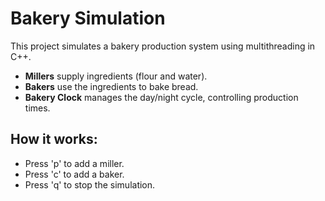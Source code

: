 # Bakery Simulation
This project simulates a bakery production system using multithreading in C++.
- **Millers** supply ingredients (flour and water).
- **Bakers** use the ingredients to bake bread.
- **Bakery Clock** manages the day/night cycle, controlling production times.
## How it works:
- Press 'p' to add a miller.
- Press 'c' to add a baker.
- Press 'q' to stop the simulation.
